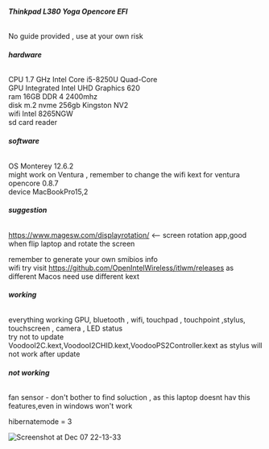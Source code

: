 
###### **Thinkpad L380 Yoga Opencore EFI**

No guide provided , use at your own risk

###### **hardware**
CPU  1.7 GHz Intel Core i5-8250U Quad-Core\
GPU  Integrated Intel UHD Graphics 620\
ram  16GB DDR 4 2400mhz\
disk  m.2 nvme 256gb Kingston NV2\
wifi  Intel 8265NGW\
sd card reader

###### **software**
OS  Monterey 12.6.2\
might work on Ventura , remember to change the wifi kext for ventura\
opencore 0.8.7\
device  MacBookPro15,2

###### **suggestion**
https://www.magesw.com/displayrotation/  <-- screen rotation app,good when flip laptop and rotate the screen


remember to generate your own smibios info\
wifi try visit https://github.com/OpenIntelWireless/itlwm/releases as different Macos need use different kext

###### **working**
everything working GPU, bluetooth , wifi, touchpad , touchpoint ,stylus, touchscreen , camera , LED status\
try not to update VoodooI2C.kext,VoodooI2CHID.kext,VoodooPS2Controller.kext as stylus will not work after update

###### **not working**
fan sensor  - don't bother to find soluction , as this laptop doesnt hav this features,even in windows won't work

hibernatemode = 3

![Screenshot at Dec 07 22-13-33](https://github.com/limin9988/L380_YOGA_OPENCORE/assets/13900860/7f21972b-aa9f-40b7-853e-79d9b4614afd)




